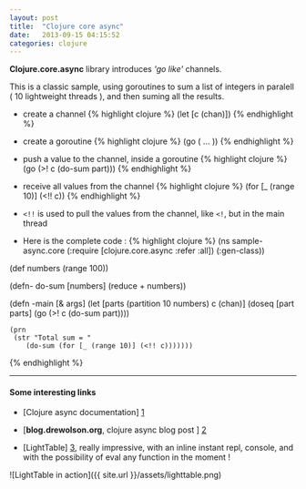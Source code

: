 ```yaml
---
layout: post
title:  "Clojure core async"
date:   2013-09-15 04:15:52
categories: clojure
---
```


**Clojure.core.async** library introduces _'go like'_ channels.

This is a classic sample,
using goroutines to sum a list of integers in paralell ( 10 lightweight threads ), and then suming all the results.

* create a channel
{% highlight clojure %}
  (let [c (chan)])
{% endhighlight %}

* create a goroutine
{% highlight clojure %}
  (go ( ... ))
{% endhighlight %}

* push a value to the channel, inside a goroutine
{% highlight clojure %}
  (go (>! c (do-sum part)))
{% endhighlight %}

* receive all values from the channel
{% highlight clojure %}
  (for [_ (range 10)] (<!! c))
{% endhighlight %}

* `<!!` is used to pull the values from the channel, like `<!`,
  but in the main thread

* Here is the complete code :
{% highlight clojure %}
(ns sample-async.core
  (:require [clojure.core.async :refer :all])
  (:gen-class))

(def numbers (range 100))

(defn- do-sum [numbers]
    (reduce + numbers))

(defn -main [& args]
  (let [parts (partition 10 numbers)
        c (chan)]
    (doseq [part parts]
      (go
       (>! c (do-sum part))))

    (prn
     (str "Total sum = "
        (do-sum (for [_ (range 10)] (<!! c)))))))

{% endhighlight %}

---------------------------------------

#### Some interesting links

- [Clojure async documentation] [1]

- [**blog.drewolson.org**, clojure async blog post ] [2]

- [LightTable] [3], really impressive, with an inline instant repl, console, 
and with the possibility of eval any function in the moment !

![LightTable in action]({{ site.url }}/assets/lighttable.png)

[1]: http://clojure.github.io/core.async/        "Clojure async documentation"
[2]: http://blog.drewolson.org/blog/2013/07/04/clojure-core-dot-async-and-go-a-code-comparison/ "Sample blog post, from drew olson"
[3]: http://www.lighttable.com "LightTable"